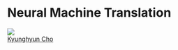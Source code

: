 # Neural Machine Translation

![](https://cims.nyu.edu/people/profiles/images/Cho_Kyunghyun.jpg)<br>
[Kyunghyun Cho](http://www.kyunghyuncho.me/)